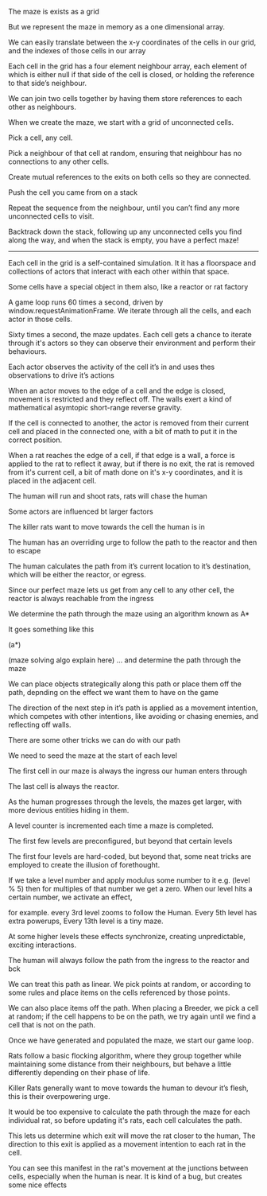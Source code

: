 The maze is exists as a grid

But we represent the maze in memory as a one dimensional array.

We can easily translate between the x-y coordinates of the cells in our grid, and the indexes of those cells in our array

Each cell in the grid has a four element neighbour array, each element of which is either null if that side of the cell is closed, or holding the reference to that side’s neighbour.

We can join two cells together by having them store references to each other as neighbours.

When we create the maze, we start with a grid of unconnected cells.

Pick a cell, any cell.

Pick a neighbour of that cell at random, ensuring that neighbour has no connections to any other cells.

Create mutual references to the exits on both cells so they are connected.

Push the cell you came from on a stack

Repeat the sequence from the neighbour, until you can’t find any more unconnected cells to visit.

Backtrack down the stack, following up any unconnected cells you find along the way, and when the stack is empty, you have a perfect maze!

***

Each cell in the grid is a self-contained simulation. It it has a floorspace and collections of actors that interact with each other within that space.

Some cells have a special object in them also, like a reactor or rat factory

A game loop runs 60 times a second, driven by window.requestAnimationFrame.
We iterate through all the cells, and each actor in those cells.

Sixty times a second, the maze updates. Each cell gets a chance to iterate through it's actors so they can observe their environment and perform their behaviours.

Each actor observes the activity of the cell it’s in and uses thes observations to drive it’s actions

When an actor moves to the edge of a cell and the edge is closed, movement is restricted and they reflect off. The walls exert a kind of mathematical asymtopic short-range reverse gravity.

If the cell is connected to another, the actor is removed from their current cell and placed in the connected one, with a bit of math to put it in the correct position.

When a rat reaches the edge of a cell, if that edge is a wall, a force is applied to the rat to reflect it away, but if there is no exit, the rat is removed from it's current cell, a bit of math done on it's x-y coordinates, and it is placed in the adjacent cell.

The human will run and shoot rats, rats will chase the human

Some actors are influenced bt larger factors

The killer rats want to move towards the cell the human is in

The human has an overriding urge to follow the path to the reactor and then to escape

The human calculates the path from it’s current location to it’s destination, which will be either the reactor, or egress.

Since our perfect maze lets us get from any cell to any other cell, the reactor is always reachable from the ingress

We determine the path through the maze using an algorithm known as A*

It goes something like this

(a*)

(maze solving algo explain here) … and determine the path through the maze

We can place objects strategically along this path or place them off the path, depnding on the effect we want them to have on the game

The direction of the next step in it’s path is applied as a movement intention, which competes with other intentions, like avoiding or chasing enemies, and reflecting off walls.

There are some other tricks we can do with our path

We need to seed the maze at the start of each level


The first cell in our maze is always the ingress our human enters through

The last cell is always the reactor.

As the human progresses through the levels, the mazes get larger, with more devious entities hiding in them.

A level counter is incremented each time a maze is completed. 

The first few levels are preconfigured, but beyond that certain levels

The first four levels are hard-coded, but beyond that, some neat tricks are employed to create the illusion of forethought.

If we take a level number and apply modulus some number to it e.g. (level % 5) then for multiples of that number we get a zero. When our level hits a certain number, we activate an effect,

for example. every 3rd level zooms to follow the Human. Every 5th level has extra powerups, Every 13th level is a tiny maze.

At some higher levels these effects synchronize, creating unpredictable, exciting interactions.

The human will always follow the path from the ingress to the reactor and bck

We can treat this path as linear. We pick points at random, or according to some rules and place items on the cells referenced by those points.

We can also place items off the path. When placing a Breeder, we pick a cell at random; if the cell happens to be on the path, we try again until we find a cell that is not on the path.


Once we have generated and populated the maze, we start our game loop.


Rats follow a basic flocking algorithm, where they group together while maintaining some distance from their neighbours, but behave a little differently depending on their phase of life.

Killer Rats generally want to move towards the human to devour it’s flesh, this is their overpowering urge. 

It would be too expensive to calculate the path through the maze for each individual rat, so before updating it's rats, each cell calculates the path. 

This lets us determine which exit will move the rat closer to the human, The direction to this exit is applied as a movement intention to each rat in the cell.


You can see this manifest in the rat's movement at the junctions between cells, especially when the human is near. It is kind of a bug, but creates some nice effects
